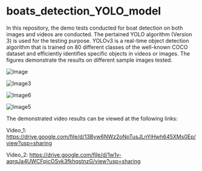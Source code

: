 # boats_detection_YOLO_model
In this repository, the demo tests conducted for boat detection on both images and videos are conducted.
The pertained YOLO algorithm (Version 3) is used for the testing purpose.
YOLOv3 is a real-time object detection algorithm that is trained on 80 different classes of the well-known COCO dataset and efficiently identifies specific objects in videos or images.
The figures demonstrate the results on different sample images tested.

![Image](https://github.com/Afnankhn/boats_detection_YOLO_model/assets/55242810/169f1cc9-4a1c-4485-8492-c26a51cf6099)

![Image3](https://github.com/Afnankhn/boats_detection_YOLO_model/assets/55242810/7600f253-3a08-4817-9c20-1f4f3c6ada17)


![Image6](https://github.com/Afnankhn/boats_detection_YOLO_model/assets/55242810/b1fb9097-a6c4-49c8-ac10-55a203e66107)


![Image5](https://github.com/Afnankhn/boats_detection_YOLO_model/assets/55242810/025121ae-7e5b-4414-abff-94845eae67b5)


The demonstrated video results can be viewed at the following links:

Video_1: https://drive.google.com/file/d/13Byw6NWz2oNoTusJLnYiHwh645XMs0Ep/view?usp=sharing 

Video_2: https://drive.google.com/file/d/1w1v-aqrqJa4UWCFpjcOSvk3fkhqstnzG/view?usp=sharing 
